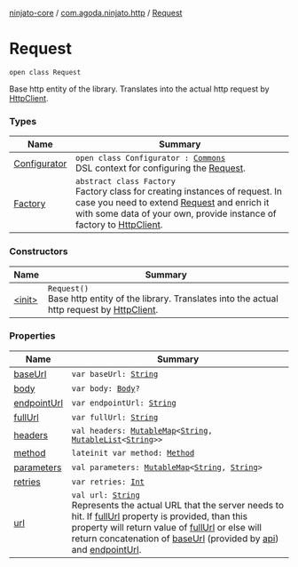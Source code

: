 [ninjato-core](../../index.md) / [com.agoda.ninjato.http](../index.md) / [Request](./index.md)

# Request

`open class Request`

Base http entity of the library.
Translates into the actual http request by [HttpClient](../-http-client/index.md).

### Types

| Name | Summary |
|---|---|
| [Configurator](-configurator/index.md) | `open class Configurator : `[`Commons`](../../com.agoda.ninjato.dsl/-commons/index.md)<br>DSL context for configuring the [Request](./index.md). |
| [Factory](-factory/index.md) | `abstract class Factory`<br>Factory class for creating instances of request. In case you need to extend [Request](./index.md) and enrich it with some data of your own, provide instance of factory to [HttpClient](../-http-client/index.md). |

### Constructors

| Name | Summary |
|---|---|
| [&lt;init&gt;](-init-.md) | `Request()`<br>Base http entity of the library. Translates into the actual http request by [HttpClient](../-http-client/index.md). |

### Properties

| Name | Summary |
|---|---|
| [baseUrl](base-url.md) | `var baseUrl: `[`String`](https://kotlinlang.org/api/latest/jvm/stdlib/kotlin/-string/index.html) |
| [body](body.md) | `var body: `[`Body`](../-body/index.md)`?` |
| [endpointUrl](endpoint-url.md) | `var endpointUrl: `[`String`](https://kotlinlang.org/api/latest/jvm/stdlib/kotlin/-string/index.html) |
| [fullUrl](full-url.md) | `var fullUrl: `[`String`](https://kotlinlang.org/api/latest/jvm/stdlib/kotlin/-string/index.html) |
| [headers](headers.md) | `val headers: `[`MutableMap`](https://kotlinlang.org/api/latest/jvm/stdlib/kotlin.collections/-mutable-map/index.html)`<`[`String`](https://kotlinlang.org/api/latest/jvm/stdlib/kotlin/-string/index.html)`, `[`MutableList`](https://kotlinlang.org/api/latest/jvm/stdlib/kotlin.collections/-mutable-list/index.html)`<`[`String`](https://kotlinlang.org/api/latest/jvm/stdlib/kotlin/-string/index.html)`>>` |
| [method](method.md) | `lateinit var method: `[`Method`](../-method/index.md) |
| [parameters](parameters.md) | `val parameters: `[`MutableMap`](https://kotlinlang.org/api/latest/jvm/stdlib/kotlin.collections/-mutable-map/index.html)`<`[`String`](https://kotlinlang.org/api/latest/jvm/stdlib/kotlin/-string/index.html)`, `[`String`](https://kotlinlang.org/api/latest/jvm/stdlib/kotlin/-string/index.html)`>` |
| [retries](retries.md) | `var retries: `[`Int`](https://kotlinlang.org/api/latest/jvm/stdlib/kotlin/-int/index.html) |
| [url](url.md) | `val url: `[`String`](https://kotlinlang.org/api/latest/jvm/stdlib/kotlin/-string/index.html)<br>Represents the actual URL that the server needs to hit. If [fullUrl](full-url.md) property is provided, than this property will return value of [fullUrl](full-url.md) or else will return concatenation of [baseUrl](base-url.md) (provided by [api](../../com.agoda.ninjato/-api/index.md)) and [endpointUrl](endpoint-url.md). |
